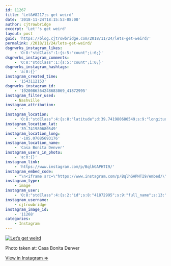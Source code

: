 ```yaml
---
id: 11267
title: 'Let&#8217;s get weird'
date: '2018-11-24T18:15:53-08:00'
author: cjtrowbridge
excerpt: 'Let''s get weird'
layout: post
guid: 'https://blog.cjtrowbridge.com/2018/11/24/lets-get-weird/'
permalink: /2018/11/24/lets-get-weird/
dsgnwrks_instagram_likes:
    - 'O:8:"stdClass":1:{s:5:"count";i:6;}'
dsgnwrks_instagram_comments:
    - 'O:8:"stdClass":1:{s:5:"count";i:0;}'
dsgnwrks_instagram_hashtags:
    - 'a:0:{}'
instagram_created_time:
    - '1543112153'
dsgnwrks_instagram_id:
    - '1920086364248683069_41872995'
instagram_filter_used:
    - Nashville
instagram_attribution:
    - ''
instagram_location:
    - 'O:8:"stdClass":4:{s:8:"latitude";d:39.741980680549;s:9:"longitude";d:-105.07085693176;s:4:"name";s:18:"Casa Bonita Denver";s:2:"id";i:440776;}'
instagram_location_lat:
    - '39.741980680549'
instagram_location_long:
    - '-105.07085693176'
instagram_location_name:
    - 'Casa Bonita Denver'
instagram_users_in_photo:
    - 'a:0:{}'
instagram_link:
    - 'https://www.instagram.com/p/BqlhGAPHTI9/'
instagram_embed_code:
    - "\n<iframe src=\"https://www.instagram.com/p/BqlhGAPHTI9/embed/\" width=\"612\" height=\"710\" frameborder=\"0\" scrolling=\"no\" allowtransparency=\"true\" class=\"insta-image-embed\"></iframe>\n"
instagram_type:
    - image
instagram_user:
    - 'O:8:"stdClass":4:{s:2:"id";s:8:"41872995";s:9:"full_name";s:13:"CJ Trowbridge";s:15:"profile_picture";s:141:"https://scontent.cdninstagram.com/vp/b1339ab9da4580ff02deb6dd35532143/5CA6071C/t51.2885-19/s150x150/13724650_1188772791164794_142557231_a.jpg";s:8:"username";s:12:"cjtrowbridge";}'
instagram_username:
    - cjtrowbridge
instagram_image_id:
    - '11268'
categories:
    - Instagram
---
```


[![Let’s get weird](https://blog.cjtrowbridge.com/wp-content/uploads/2018/11/lets-get-weird-1-1.jpg)](https://www.instagram.com/p/BqlhGAPHTI9/)

Photo taken at: Casa Bonita Denver

[View in Instagram ⇒](https://www.instagram.com/p/BqlhGAPHTI9/)